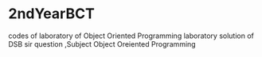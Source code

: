 # 2ndYearBCT
codes of laboratory of Object Oriented Programming 
laboratory solution of DSB sir question ,Subject Object Oreiented Programming
